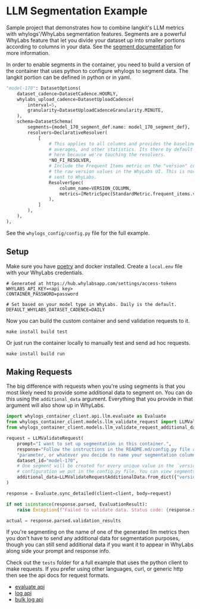 # LLM Segmentation Example

Sample project that demonstrates how to combine langkit's LLM metrics with whylogs'/WhyLabs segmentation features. Segments are a
powerful WhyLabs feature that let you divide your dataset up into smaller portions according to columns in your data. See the [segment
documentation](https://docs.whylabs.ai/docs/whylabs-capabilities/#segments) for more information.

In order to enable segments in the container, you need to build a version of the container that uses python to configure whylogs to
segment data. The langkit portion can be defined in python or in yaml.

```python
"model-170": DatasetOptions(
    dataset_cadence=DatasetCadence.HOURLY,
    whylabs_upload_cadence=DatasetUploadCadence(
        interval=5,
        granularity=DatasetUploadCadenceGranularity.MINUTE,
    ),
    schema=DatasetSchema(
        segments={model_170_segment_def.name: model_170_segment_def},
        resolvers=DeclarativeResolver(
            [
                # This applies to all columns and provides the baseline whylogs metrics, like quantiles,
                # averages, and other statistics. Its there by default normally but we have to include it
                # here because we're touching the resolvers.
                *NO_FI_RESOLVER,
                # Include the Frequent Items metric on the "version" column so that we can see
                # the raw version values in the WhyLabs UI. This is normally disabled so string values aren't
                # sent to WhyLabs.
                ResolverSpec(
                    column_name=VERSION_COLUMN,
                    metrics=[MetricSpec(StandardMetric.frequent_items.value)],
                ),
            ]
        ),
    ),
),
```

See the `whylogs_config/config.py` file for the full example.

## Setup

Make sure you have [poetry](https://python-poetry.org/) and docker installed. Create a `local.env` file with your WhyLabs credentials.

```
# Generated at https://hub.whylabsapp.com/settings/access-tokens
WHYLABS_API_KEY=<api key>
CONTAINER_PASSWORD=password

# Set based on your model type in WhyLabs. Daily is the default.
DEFAULT_WHYLABS_DATASET_CADENCE=DAILY
```

Now you can build the custom container and send validation requests to it.

```
make install build test
```

Or just run the container locally to manually test and send ad hoc requests.

```
make install build run
```

## Making Requests

The big difference with requests when you're using segments is that you most likely need to provide some additional data to segment on. You
can do this using the `additional_data` argument. Everything that you provide in that argument will also show up in WhyLabs.

```python
import whylogs_container_client.api.llm.evaluate as Evaluate
from whylogs_container_client.models.llm_validate_request import LLMValidateRequest
from whylogs_container_client.models.llm_validate_request_additional_data import LLMValidateRequestAdditionalData

request = LLMValidateRequest(
    prompt="I want to set up segmentation in this container.",
    response="Follow the instructions in the README.md/config.py file and pass a `version` "
    "parameter, or whatever you decide to name your segmentation column.",
    dataset_id="model-170",
    # One segment will be created for every unique value in the `version` column because of the
    # configuration we put in the config.py file. You can view segments in the WhyLabs UI.
    additional_data=LLMValidateRequestAdditionalData.from_dict({"version": "b"}),
)

response = Evaluate.sync_detailed(client=client, body=request)

if not isinstance(response.parsed, EvaluationResult):
    raise Exception(f"Failed to validate data. Status code: {response.status_code}. {response.parsed}")

actual = response.parsed.validation_results
```

If you're segmenting on the name of one of the generated llm metrics then you don't have to send any additional data for segmentation
purposes, though you can still send additional data if you want it to appear in WhyLabs along side your prompt and response info.

Check out the `tests` folder for a full example that uses the python client to make requests. If you prefer using other languages, curl, or
generic http then see the api docs for request formats.

- [evaluate api](https://whylabs.github.io/whylogs-container-python-docs/whylogs-container-python.html#operation/evaluate)
- [log api](https://whylabs.github.io/whylogs-container-python-docs/whylogs-container-python.html#operation/log_llm)
- [bulk log api](https://whylabs.github.io/whylogs-container-python-docs/whylogs-container-python.html#operation/log)

